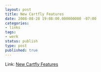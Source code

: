 ```yaml
---
layout: post
title: New Cartfly Features
date: 2008-08-28 19:08:00.000000000 -07:00
categories:
- links
tags:
- werk
status: publish
type: post
published: true
---
```

Link: <a href="http://cartfly.typepad.com/cartfly/2008/08/tip-new-cartfly.html">New Cartfly Features</a>
